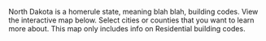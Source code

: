 North Dakota is a homerule state, meaning blah blah, building codes. 
View the interactive map below. Select cities or counties that you want to learn more about. This map only includes info on Residential building codes. 
